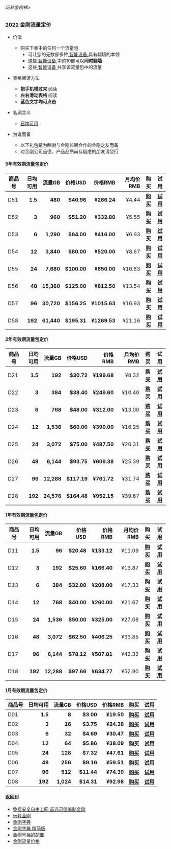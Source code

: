 ###### 玩转金刚梯>

### 2022 金刚流量定价
<!-- 2022.02生效适用于kkapp的流量包定价
-->

- 价值
  - 购买下表中的任何一个流量包
    - 可让您的无数部多种[ 智能设备 ](https://github.com/a2zitpro/web/blob/master/LadderFree/kkDictionary/KKLadderConfigration/KKLadderConfigration.md)具有翻墙的本领
    - 这些[ 智能设备 ](https://github.com/a2zitpro/web/blob/master/LadderFree/kkDictionary/KKLadderConfigration/KKLadderConfigration.md)中的10部可以<strong>同时翻墙</strong>
    - 这些[ 智能设备 ](https://github.com/a2zitpro/web/blob/master/LadderFree/kkDictionary/KKLadderConfigration/KKLadderConfigration.md)共享该流量包中的流量

- 表格阅读方法
  - <strong>把手机横过来 </strong>阅读
  - <strong>左右滑动表格 </strong>阅读
  - <strong>蓝色文字均可点击</strong>

- 名词含义
  - [日均可用](https://github.com/a2zitpro/web/blob/master/LadderFree/kkDictionary/Price/UsableTimePerDay.md)

- 为谁而备
  - 以下礼包是为酬谢与金刚长期合作的金刚之友而备
  - 对金刚公司品德、产品品质尚存疑虑的朋友请绕行

#### 5年有效期流量包定价

|商品号|日均可用|流量GB|价格USD|价格RMB|月均价RMB|购买|试用|
|-|-:|-:|-:|-:|-:|:-:|:-:|
|D51 | <strong> 1.5| <strong> 480| <strong> $40.96| <strong> ¥266.24 |¥4.44| [<strong>购买](https://github.com/a2zitpro/web/blob/master/LadderFree/kkDictionary/Price/2022-1ForkkappIgona2BuyIt.md)|[<strong>试用](https://github.com/a2zitpro/web/blob/master/LadderFree/kkDictionary/Price/2022-1ForkkappHaveaTry.md)|
|D52 | <strong> 3| <strong> 960| <strong> $51.20| <strong> ¥332.80 |¥5.55| [<strong>购买](https://github.com/a2zitpro/web/blob/master/LadderFree/kkDictionary/Price/2022-1ForkkappIgona2BuyIt.md)| [<strong>试用](https://github.com/a2zitpro/web/blob/master/LadderFree/kkDictionary/Price/2022-1ForkkappHaveaTry.md)|
|D53 | <strong> 6| <strong> 1,290| <strong> $64.00| <strong> ¥416.00 |¥6.93 | [<strong>购买](https://github.com/a2zitpro/web/blob/master/LadderFree/kkDictionary/Price/2022-1ForkkappIgona2BuyIt.md)| [<strong>试用](https://github.com/a2zitpro/web/blob/master/LadderFree/kkDictionary/Price/2022-1ForkkappHaveaTry.md)|
|D54 | <strong> 12| <strong> 3,840| <strong> $80.00| <strong> ¥520.00 |¥8.67 | [<strong>购买](https://github.com/a2zitpro/web/blob/master/LadderFree/kkDictionary/Price/2022-1ForkkappIgona2BuyIt.md)| [<strong>试用](https://github.com/a2zitpro/web/blob/master/LadderFree/kkDictionary/Price/2022-1ForkkappHaveaTry.md)|
|D55 | <strong> 24| <strong> 7,680| <strong> $100.00| <strong> ¥650.00 |¥10.83 | [<strong>购买](https://github.com/a2zitpro/web/blob/master/LadderFree/kkDictionary/Price/2022-1ForkkappIgona2BuyIt.md)| [<strong>试用](https://github.com/a2zitpro/web/blob/master/LadderFree/kkDictionary/Price/2022-1ForkkappHaveaTry.md)|
|D56 | <strong> 48| <strong> 15,360| <strong> $125.00| <strong> ¥812.50 |¥13.54 | [<strong>购买](https://github.com/a2zitpro/web/blob/master/LadderFree/kkDictionary/Price/2022-1ForkkappIgona2BuyIt.md)| [<strong>试用](https://github.com/a2zitpro/web/blob/master/LadderFree/kkDictionary/Price/2022-1ForkkappHaveaTry.md)|
|D57 | <strong> 96| <strong> 30,720| <strong> $156.25| <strong> ¥1015.63 |¥16.93 | [<strong>购买](https://github.com/a2zitpro/web/blob/master/LadderFree/kkDictionary/Price/2022-1ForkkappIgona2BuyIt.md)| [<strong>试用](https://github.com/a2zitpro/web/blob/master/LadderFree/kkDictionary/Price/2022-1ForkkappHaveaTry.md)|
|D58 | <strong> 192| <strong> 61,440| <strong> $195.31| <strong> ¥1269.53 |¥21.16 | [<strong>购买](https://github.com/a2zitpro/web/blob/master/LadderFree/kkDictionary/Price/2022-1ForkkappIgona2BuyIt.md)| [<strong>试用](https://github.com/a2zitpro/web/blob/master/LadderFree/kkDictionary/Price/2022-1ForkkappHaveaTry.md)|


#### 2年有效期流量包定价

|商品号|日均可用|流量GB|价格USD|价格RMB|月均价RMB|购买|试用|
|-|-:|-:|-:|-:|-:|:-:|:-:|
|D21 | <strong> 1.5| <strong> 192| <strong> $30.72| <strong> ¥199.68 |¥8.32 |  [<strong>购买](https://github.com/a2zitpro/web/blob/master/LadderFree/kkDictionary/Price/2022-1ForkkappIgona2BuyIt.md)|[<strong>试用](https://github.com/a2zitpro/web/blob/master/LadderFree/kkDictionary/Price/2022-1ForkkappHaveaTry.md)|
|D22 | <strong> 3| <strong> 384| <strong> $38.40| <strong> ¥249.60 |¥10.40 |  [<strong>购买](https://github.com/a2zitpro/web/blob/master/LadderFree/kkDictionary/Price/2022-1ForkkappIgona2BuyIt.md)|[<strong>试用](https://github.com/a2zitpro/web/blob/master/LadderFree/kkDictionary/Price/2022-1ForkkappHaveaTry.md)|
|D23 | <strong> 6| <strong> 768| <strong> $48.00| <strong> ¥312.00 |¥13.00 |  [<strong>购买](https://github.com/a2zitpro/web/blob/master/LadderFree/kkDictionary/Price/2022-1ForkkappIgona2BuyIt.md)|[<strong>试用](https://github.com/a2zitpro/web/blob/master/LadderFree/kkDictionary/Price/2022-1ForkkappHaveaTry.md)|
|D24 | <strong> 12| <strong> 1,536| <strong> $60.00| <strong> ¥390.00 |¥16.25 |  [<strong>购买](https://github.com/a2zitpro/web/blob/master/LadderFree/kkDictionary/Price/2022-1ForkkappIgona2BuyIt.md)|[<strong>试用](https://github.com/a2zitpro/web/blob/master/LadderFree/kkDictionary/Price/2022-1ForkkappHaveaTry.md)|
|D25 | <strong> 24| <strong> 3,072| <strong> $75.00| <strong> ¥487.50 |¥20.31 |  [<strong>购买](https://github.com/a2zitpro/web/blob/master/LadderFree/kkDictionary/Price/2022-1ForkkappIgona2BuyIt.md)|[<strong>试用](https://github.com/a2zitpro/web/blob/master/LadderFree/kkDictionary/Price/2022-1ForkkappHaveaTry.md)|
|D26 | <strong> 48| <strong> 6,144| <strong> $93.75| <strong> ¥609.38 |¥25.39 |  [<strong>购买](https://github.com/a2zitpro/web/blob/master/LadderFree/kkDictionary/Price/2022-1ForkkappIgona2BuyIt.md)|[<strong>试用](https://github.com/a2zitpro/web/blob/master/LadderFree/kkDictionary/Price/2022-1ForkkappHaveaTry.md)|
|D27 | <strong> 96| <strong> 12,288| <strong> $117.19| <strong> ¥761.72 |¥31.74 |  [<strong>购买](https://github.com/a2zitpro/web/blob/master/LadderFree/kkDictionary/Price/2022-1ForkkappIgona2BuyIt.md)|[<strong>试用](https://github.com/a2zitpro/web/blob/master/LadderFree/kkDictionary/Price/2022-1ForkkappHaveaTry.md)|
|D28 | <strong> 192| <strong> 24,576| <strong> $164.48| <strong> ¥952.15 |¥39.67 |  [<strong>购买](https://github.com/a2zitpro/web/blob/master/LadderFree/kkDictionary/Price/2022-1ForkkappIgona2BuyIt.md)|[<strong>试用](https://github.com/a2zitpro/web/blob/master/LadderFree/kkDictionary/Price/2022-1ForkkappHaveaTry.md)|


#### 1年有效期流量包定价

|商品号|日均可用|流量GB|价格USD|价格RMB|月均价RMB|购买|试用|
|-|-:|-:|-:|-:|-:|:-:|:-:|
|D11 | <strong> 1.5| <strong> 96| <strong> $20.48| <strong> ¥133.12 | ¥11.09 | [<strong>购买](https://github.com/a2zitpro/web/blob/master/LadderFree/kkDictionary/Price/2022-1ForkkappIgona2BuyIt.md)|[<strong>试用](https://github.com/a2zitpro/web/blob/master/LadderFree/kkDictionary/Price/2022-1ForkkappHaveaTry.md)|
|D12 | <strong> 3| <strong> 192| <strong> $25.60| <strong> ¥166.40 | ¥13.87 |  [<strong>购买](https://github.com/a2zitpro/web/blob/master/LadderFree/kkDictionary/Price/2022-1ForkkappIgona2BuyIt.md)|[<strong>试用](https://github.com/a2zitpro/web/blob/master/LadderFree/kkDictionary/Price/2022-1ForkkappHaveaTry.md)|
|D13 | <strong> 6| <strong> 384| <strong> $32.00| <strong> ¥208.00 | ¥17.33 |  [<strong>购买](https://github.com/a2zitpro/web/blob/master/LadderFree/kkDictionary/Price/2022-1ForkkappIgona2BuyIt.md)|[<strong>试用](https://github.com/a2zitpro/web/blob/master/LadderFree/kkDictionary/Price/2022-1ForkkappHaveaTry.md)|
|D14 | <strong> 12| <strong> 768| <strong> $40.00| <strong> ¥260.00 | ¥21.67 |  [<strong>购买](https://github.com/a2zitpro/web/blob/master/LadderFree/kkDictionary/Price/2022-1ForkkappIgona2BuyIt.md)|[<strong>试用](https://github.com/a2zitpro/web/blob/master/LadderFree/kkDictionary/Price/2022-1ForkkappHaveaTry.md)|
|D15 | <strong> 24| <strong> 1,536| <strong> $50.00| <strong> ¥325.00 | ¥27.08 |  [<strong>购买](https://github.com/a2zitpro/web/blob/master/LadderFree/kkDictionary/Price/2022-1ForkkappIgona2BuyIt.md)|[<strong>试用](https://github.com/a2zitpro/web/blob/master/LadderFree/kkDictionary/Price/2022-1ForkkappHaveaTry.md)|
|D16 | <strong> 48| <strong> 3,072| <strong> $62.50| <strong> ¥406.25 | ¥33.85 |  [<strong>购买](https://github.com/a2zitpro/web/blob/master/LadderFree/kkDictionary/Price/2022-1ForkkappIgona2BuyIt.md)|[<strong>试用](https://github.com/a2zitpro/web/blob/master/LadderFree/kkDictionary/Price/2022-1ForkkappHaveaTry.md)|
|D17 | <strong> 96| <strong> 6,144| <strong> $78.12| <strong> ¥507.81 | ¥42.32 |  [<strong>购买](https://github.com/a2zitpro/web/blob/master/LadderFree/kkDictionary/Price/2022-1ForkkappIgona2BuyIt.md)|[<strong>试用](https://github.com/a2zitpro/web/blob/master/LadderFree/kkDictionary/Price/2022-1ForkkappHaveaTry.md)|
|D18 | <strong> 192| <strong> 12,288| <strong> $97.66| <strong> ¥634.77 | ¥52.90 |  [<strong>购买](https://github.com/a2zitpro/web/blob/master/LadderFree/kkDictionary/Price/2022-1ForkkappIgona2BuyIt.md)|[<strong>试用](https://github.com/a2zitpro/web/blob/master/LadderFree/kkDictionary/Price/2022-1ForkkappHaveaTry.md)|

#### 1月有效期流量包定价

|商品号|日均可用|流量GB|价格USD|价格RMB|购买|试用|
|-|-:|-:|-:|-:|:-:|:-:|
|D01 | <strong> 1.5| <strong> 8| <strong> $3.00| <strong> ¥19.50 | [<strong>购买](https://github.com/a2zitpro/web/blob/master/LadderFree/kkDictionary/Price/2022-1ForkkappIgona2BuyIt.md)|[<strong>试用](https://github.com/a2zitpro/web/blob/master/LadderFree/kkDictionary/Price/2022-1ForkkappHaveaTry.md)|
|D02 | <strong> 3| <strong> 16| <strong> $3.75| <strong> ¥24.38 | [<strong>购买](https://github.com/a2zitpro/web/blob/master/LadderFree/kkDictionary/Price/2022-1ForkkappIgona2BuyIt.md)|[<strong>试用](https://github.com/a2zitpro/web/blob/master/LadderFree/kkDictionary/Price/2022-1ForkkappHaveaTry.md)|
|D03 | <strong> 6| <strong> 32| <strong> $4.69| <strong> ¥30.47 | [<strong>购买](https://github.com/a2zitpro/web/blob/master/LadderFree/kkDictionary/Price/2022-1ForkkappIgona2BuyIt.md)|[<strong>试用](https://github.com/a2zitpro/web/blob/master/LadderFree/kkDictionary/Price/2022-1ForkkappHaveaTry.md)|
|D04 | <strong> 12| <strong> 64| <strong> $5.86| <strong> ¥38.09 | [<strong>购买](https://github.com/a2zitpro/web/blob/master/LadderFree/kkDictionary/Price/2022-1ForkkappIgona2BuyIt.md)|[<strong>试用](https://github.com/a2zitpro/web/blob/master/LadderFree/kkDictionary/Price/2022-1ForkkappHaveaTry.md)|
|D05 | <strong> 24| <strong> 128| <strong> $7.32| <strong> ¥47.61 | [<strong>购买](https://github.com/a2zitpro/web/blob/master/LadderFree/kkDictionary/Price/2022-1ForkkappIgona2BuyIt.md)|[<strong>试用](https://github.com/a2zitpro/web/blob/master/LadderFree/kkDictionary/Price/2022-1ForkkappHaveaTry.md)|
|D06 | <strong> 48| <strong> 256| <strong> $9.16| <strong> ¥59.51 | [<strong>购买](https://github.com/a2zitpro/web/blob/master/LadderFree/kkDictionary/Price/2022-1ForkkappIgona2BuyIt.md)|[<strong>试用](https://github.com/a2zitpro/web/blob/master/LadderFree/kkDictionary/Price/2022-1ForkkappHaveaTry.md)|
|D07 | <strong> 96| <strong> 512| <strong> $11.44| <strong> ¥74.39 | [<strong>购买](https://github.com/a2zitpro/web/blob/master/LadderFree/kkDictionary/Price/2022-1ForkkappIgona2BuyIt.md)|[<strong>试用](https://github.com/a2zitpro/web/blob/master/LadderFree/kkDictionary/Price/2022-1ForkkappHaveaTry.md)|
|D08 | <strong> 192| <strong> 1,024| <strong> $14.31| <strong> ¥92.98| [<strong>购买](https://github.com/a2zitpro/web/blob/master/LadderFree/kkDictionary/Price/2022-1ForkkappIgona2BuyIt.md)|[<strong>试用](https://github.com/a2zitpro/web/blob/master/LadderFree/kkDictionary/Price/2022-1ForkkappHaveaTry.md)|





     

#### 返回到
- [免费安全自由上网 首选可信美制金刚](https://github.com/a2zitpro/web/blob/master/%E5%BE%80%E5%90%8E%E7%BF%BB.md)
- [玩转金刚](https://github.com/a2zitpro/web/blob/master/LadderFree/A.md)
- [金刚字典](https://github.com/a2zitpro/web/blob/master/LadderFree/kkDictionary/KKDictionary.md)
- [金刚字典 精简版](https://github.com/a2zitpro/web/blob/master/LadderFree/kkDictionary/KKDictionaryShortVersion.md)
- [金刚号梯的配置](https://github.com/a2zitpro/web/blob/master/LadderFree/kkDictionary/KKLadderConfigration/KKLadderConfigration.md)
- [金刚流量价格](https://github.com/a2zitpro/web/blob/master/LadderFree/kkDictionary/Price/KKDTPrice.md)
